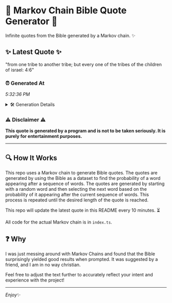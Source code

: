 # 📖 Markov Chain Bible Quote Generator 📖

Infinite quotes from the Bible generated by a Markov chain. ✨

## ✨ Latest Quote ✨
"from one tribe to another tribe; but every one of the tribes of the children of israel: 4:6"

### ⏰ Generated At
*5:32:36 PM*

<details>
    <summary>🛠️ Generation Details</summary>
    <p>
        <strong>🌱 Seed:</strong> from<br>
        <strong>🔄 Iterations:</strong> 17<br>
        <strong>📜 Context History:</strong><br>[ from ]: one<br>[ from, one ]: tribe<br>[ from, one, tribe ]: to<br>[ from, one, tribe, to ]: another<br>[ from, one, tribe, to, another ]: tribe;<br>[ from, one, tribe, to, another, tribe; ]: but<br>[ one, tribe, to, another, tribe;, but ]: every<br>[ tribe, to, another, tribe;, but, every ]: one<br>[ to, another, tribe;, but, every, one ]: of<br>[ another, tribe;, but, every, one, of ]: the<br>[ tribe;, but, every, one, of, the ]: tribes<br>[ but, every, one, of, the, tribes ]: of<br>[ every, one, of, the, tribes, of ]: the<br>[ one, of, the, tribes, of, the ]: children<br>[ of, the, tribes, of, the, children ]: of<br>[ the, tribes, of, the, children, of ]: israel:<br>[ tribes, of, the, children, of, israel: ]: 4:6<br>
    </p>
</details>

### ⚠️ Disclaimer ⚠️
**This quote is generated by a program and is not to be taken seriously. It is purely for entertainment purposes.**

---

## 🔍 How It Works

This repo uses a Markov chain to generate Bible quotes. The quotes are generated by using the Bible as a dataset to find the probability of a word appearing after a sequence of words. The quotes are generated by starting with a random word and then selecting the next word based on the probability of it appearing after the current sequence of words. This process is repeated until the desired length of the quote is reached.

This repo will update the latest quote in this README every 10 minutes. ⏳

All code for the actual Markov chain is in `index.ts`.

## ❓ Why

I was just messing around with Markov Chains and found that the Bible surprisingly yielded good results when prompted. 
It was suggested by a friend, and I am in no way christian.

Feel free to adjust the text further to accurately reflect your intent and experience with the project!

---

*Enjoy*✨
